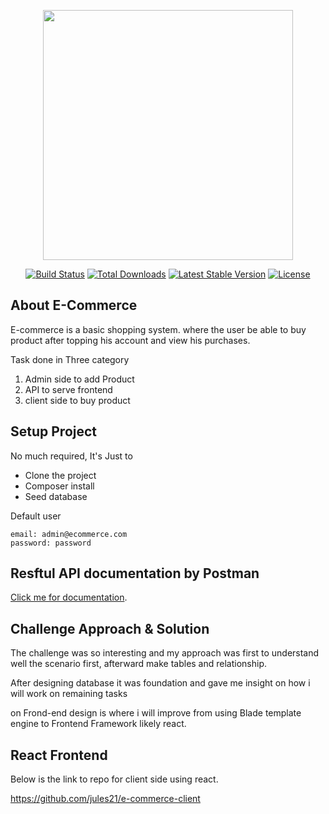 <p align="center"><a href="https://laravel.com" target="_blank"><img src="https://raw.githubusercontent.com/laravel/art/master/logo-lockup/5%20SVG/2%20CMYK/1%20Full%20Color/laravel-logolockup-cmyk-red.svg" width="400"></a></p>

<p align="center">
<a href="https://travis-ci.org/laravel/framework"><img src="https://travis-ci.org/laravel/framework.svg" alt="Build Status"></a>
<a href="https://packagist.org/packages/laravel/framework"><img src="https://img.shields.io/packagist/dt/laravel/framework" alt="Total Downloads"></a>
<a href="https://packagist.org/packages/laravel/framework"><img src="https://img.shields.io/packagist/v/laravel/framework" alt="Latest Stable Version"></a>
<a href="https://packagist.org/packages/laravel/framework"><img src="https://img.shields.io/packagist/l/laravel/framework" alt="License"></a>
</p>

## About E-Commerce

E-commerce is a basic shopping system. where the user be able to buy product 
after topping his account and view his purchases.

Task done in Three category

1. Admin side to add Product
2. API to serve frontend
3. client side to buy product

## Setup Project

No much required, It's Just to 
 - Clone the project
 - Composer install
 - Seed database

Default user

    email: admin@ecommerce.com  
    password: password

## Resftul API documentation by Postman

 [Click me for documentation](https://documenter.getpostman.com/view/6413036/UyrGCEMF).



## Challenge Approach & Solution

The challenge was so interesting and my approach was first to understand well
the scenario first, afterward make tables and relationship.

After designing database it was foundation and gave me insight on how i will work on remaining tasks

on Frond-end design is where i will improve from using Blade template engine to Frontend Framework likely react.

## React Frontend

Below is the link to repo for client side using react.

 https://github.com/jules21/e-commerce-client  



